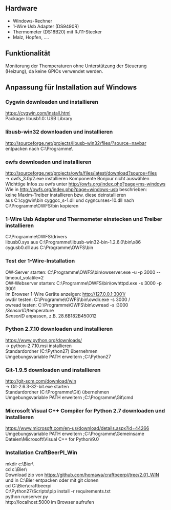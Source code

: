 ## Hardware
* Windows-Rechner
* 1-Wire Usb Adapter (DS9490R)
* Thermometer (DS18B20) mit RJ11-Stecker
* Malz, Hopfen, ....  

## Funktionalität
Monitorung der Themperaturen ohne Unterstützung der Steuerung (Heizung), da keine GPIOs verwendet werden.  
## Anpassung für Installation auf Windows
### Cygwin downloaden und installieren 
https://cygwin.com/install.html  
Package: libusb1.0: USB Library 
### libusb-win32 downloaden und installieren
http://sourceforge.net/projects/libusb-win32/files/?source=navbar  
entpacken nach C:\Programme\
### owfs downloaden und installieren
http://sourceforge.net/projects/owfs/files/latest/download?source=files  
-> owfs_3.0p2.exe installieren Komponente Bonjour nicht auswählen  
Wichttige Infos zu owfs unter http://owfs.org/index.php?page=ms-windows  
Wie in http://owfs.org/index.php?page=windows-usb beschrieben:  
keine Maxim-Treiber installieren bzw. diese deinstallieren  
aus C:\cygwin\bin cyggcc_s-1.dll und cygncurses-10.dll nach C:\Programme\OWFS\bin kopieren  
### 1-Wire Usb Adapter und Thermometer einstecken und Treiber installieren
C:\Programme\OWFS\drivers  
libusb0.sys aus C:\Programme\libusb-win32-bin-1.2.6.0\bin\x86  
cygusb0.dll aus C:\Programme\OWFS\bin
### Test der 1-Wire-Installation
OW-Server starten: C:\Programme\OWFS\bin\owserver.exe -u -p 3000 --timeout_volatile=2  
OW-Webserver starten: C:\Programme\OWFS\bin\owhttpd.exe -s 3000 -p 3001  
Im Browser 1-Wire Geräte anzeigen: http://127.0.0.1:3001/  
owdir testen:  C:\Programme\OWFS\bin\owdir.exe -s 3000 /  
owread testen:   C:\Programme\OWFS\bin\owread -s :3000 /_SensorID_/temperature  
_SensorID_ anpassen, z.B. 28.6B182B450012

### Python 2.7.10 downloaden und installieren
https://www.python.org/downloads/  
-> python-2.7.10.msi installieren  
Standardordner (C:\Python27\) übernehmen  
Umgebungsvariable PATH erweitern ;C:\Python27
### Git-1.9.5 downloaden und installieren 
http://git-scm.com/download/win  
-> Git-2.6.3-32-bit.exe  starten  
Standardordner (C:\Programme\Git) übernehmen  
Umgebungsvariable PATH erweitern ;C:\Programme\Git\cmd
### Microsoft Visual C++ Compiler for Python 2.7 downloaden und installieren
https://www.microsoft.com/en-us/download/details.aspx?id=44266  
Umgebungsvariable PATH erweitern ;C:\Programme\Gemeinsame Dateien\Microsoft\Visual C++ for Python\9.0  
###  Installation CraftBeerPI_Win
mkdir c:\Bier\  
cd c:\Bier\  
Download zip von https://github.com/homawa/craftbeerpi/tree/2.01_WIN und in C:\Bier entpacken oder mit git clonen  
cd C:\Bier\craftbeerpi  
C:\Python27\Scripts\pip install -r requirements.txt   
python runserver.py  
http://localhost:5000 im Browser aufrufen
